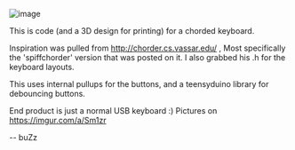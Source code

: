 ![image](https://user-images.githubusercontent.com/940336/176450360-afa8795d-6f66-48e4-bd58-e2abdc3f1aa1.png)

This is code (and a 3D design for printing) for a chorded keyboard.

Inspiration was pulled from http://chorder.cs.vassar.edu/ , Most specifically the 'spiffchorder' version that was posted on it.
I also grabbed his .h for the keyboard layouts.

This uses internal pullups for the buttons, and a teensyduino library for debouncing buttons.

End product is just a normal USB keyboard :) Pictures on https://imgur.com/a/Sm1zr

--
buZz

